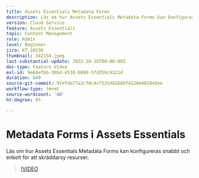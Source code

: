 ```yaml
---
title: Assets Essentials Metadata Forms
description: Läs om hur Assets Essentials Metadata Forms kan konfigureras snabbt och enkelt för att skräddarsy metadata för resurser.
version: Cloud Service
feature: Assets Essentials
topic: Content Management
role: Admin
level: Beginner
jira: KT-10230
thumbnail: 342154.jpeg
last-substantial-update: 2022-10-10T00:00:00Z
doc-type: Feature Video
exl-id: 9e68efbb-38bd-4538-b899-5fd356c9322d
duration: 649
source-git-commit: 9fef4b77a2c70c8cf525d42686f4120e481945ee
workflow-type: tm+mt
source-wordcount: '40'
ht-degree: 0%

---
```


# Metadata Forms i Assets Essentials

Läs om hur Assets Essentials Metadata Forms kan konfigureras snabbt och enkelt för att skräddarsy resurser.

>[!VIDEO](https://video.tv.adobe.com/v/342154?quality=12&learn=on)
